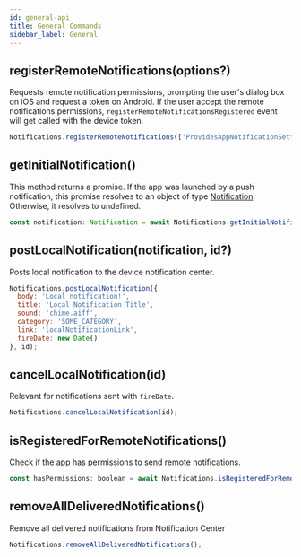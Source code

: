 ```yaml
---
id: general-api
title: General Commands
sidebar_label: General
---
```


## registerRemoteNotifications(options?)
Requests remote notification permissions, prompting the user's dialog box on iOS and request a token on Android.
If the user accept the remote notifications permissions, `registerRemoteNotificationsRegistered` event will get called with the device token.

```js
Notifications.registerRemoteNotifications(['ProvidesAppNotificationSettings']);
```

## getInitialNotification()
This method returns a promise. If the app was launched by a push notification, this promise resolves to an object of type [Notification](notification-obj). Otherwise, it resolves to undefined.

```js
const notification: Notification = await Notifications.getInitialNotification();
```

## postLocalNotification(notification, id?)
Posts local notification to the device notification center.

```js
Notifications.postLocalNotification({
  body: 'Local notification!',
  title: 'Local Notification Title',
  sound: 'chime.aiff',
  category: 'SOME_CATEGORY',
  link: 'localNotificationLink',
  fireDate: new Date()
}, id);
```

## cancelLocalNotification(id)
Relevant for notifications sent with `fireDate`.

```js
Notifications.cancelLocalNotification(id);
```

## isRegisteredForRemoteNotifications()
Check if the app has permissions to send remote notifications.

```js
const hasPermissions: boolean = await Notifications.isRegisteredForRemoteNotifications();
```

## removeAllDeliveredNotifications()
Remove all delivered notifications from Notification Center

```js
Notifications.removeAllDeliveredNotifications();
```
